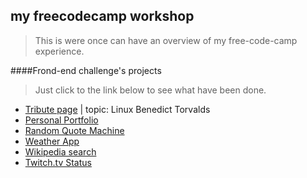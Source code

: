 ## my freecodecamp workshop
>This is were once can have an overview of my free-code-camp experience.

####Frond-end challenge's projects
>Just click to the link below to see what have been done.

 - [Tribute page](http://codepen.io/tnga/full/pybdeQ/) | topic: Linux Benedict Torvalds
 - [Personal Portfolio](http://codepen.io/tnga/full/QNKMdR/)
 - [Random Quote Machine](http://codepen.io/tnga/full/jqwqvR/)
 - [Weather App](http://codepen.io/tnga/full/NNvwzZ/)
 - [Wikipedia search](http://codepen.io/tnga/full/YqrzQE/)
 - [Twitch.tv Status](http://codepen.io/tnga/full/wGrQNN)
